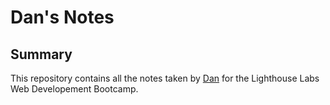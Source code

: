 # Dan's Notes
## Summary
This repository contains all the notes taken by [Dan](https://github.com/dcminogue) for the Lighthouse Labs Web Developement Bootcamp. 